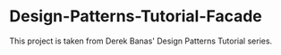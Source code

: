 # Design-Patterns-Tutorial-Facade
  This project is taken from Derek Banas' Design Patterns Tutorial series.

